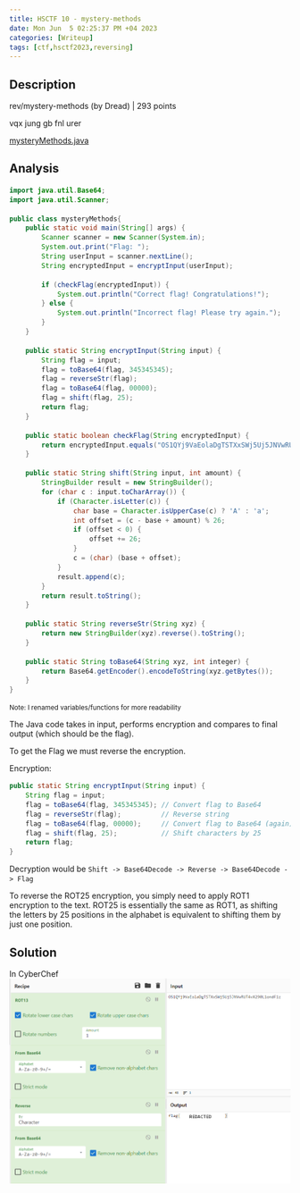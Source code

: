 ```yaml
---
title: HSCTF 10 - mystery-methods
date: Mon Jun  5 02:25:37 PM +04 2023
categories: [Writeup]
tags: [ctf,hsctf2023,reversing]
---
```


## Description

rev/mystery-methods (by Dread) | 293  points

vqx jung gb fnl urer

[mysteryMethods.java](https://hsctf-10-resources.storage.googleapis.com/uploads/8f40697b942f04374a3860cc054c8704ad338392b7df6a0511da2fd49d18c9f4/mysteryMethods.java)

## Analysis 

```java
import java.util.Base64;
import java.util.Scanner;

public class mysteryMethods{
    public static void main(String[] args) {
        Scanner scanner = new Scanner(System.in);
        System.out.print("Flag: ");
        String userInput = scanner.nextLine();
        String encryptedInput = encryptInput(userInput);

        if (checkFlag(encryptedInput)) {
            System.out.println("Correct flag! Congratulations!");
        } else {
            System.out.println("Incorrect flag! Please try again.");
        }
    }

    public static String encryptInput(String input) {
        String flag = input;
        flag = toBase64(flag, 345345345);
        flag = reverseStr(flag);
        flag = toBase64(flag, 00000);
        flag = shift(flag, 25);
        return flag;
    }

    public static boolean checkFlag(String encryptedInput) {
        return encryptedInput.equals("OS1QYj9VaEolaDgTSTXxSWj5Uj5JNVwRUT4vX290L1ondF1z");
    }

    public static String shift(String input, int amount) {
        StringBuilder result = new StringBuilder();
        for (char c : input.toCharArray()) {
            if (Character.isLetter(c)) {
                char base = Character.isUpperCase(c) ? 'A' : 'a';
                int offset = (c - base + amount) % 26;
                if (offset < 0) {
                    offset += 26;
                }
                c = (char) (base + offset);
            }
            result.append(c);
        }
        return result.toString();
    }

    public static String reverseStr(String xyz) {
        return new StringBuilder(xyz).reverse().toString();
    }

    public static String toBase64(String xyz, int integer) {
        return Base64.getEncoder().encodeToString(xyz.getBytes());
    }
}
```
<small>Note: I renamed variables/functions for more readability</small>

The Java code takes in input, performs encryption and compares to final output (which should be the flag).

To get the Flag we must reverse the encryption.

Encryption: 
```java
public static String encryptInput(String input) {
    String flag = input;
    flag = toBase64(flag, 345345345); // Convert flag to Base64
    flag = reverseStr(flag);          // Reverse string
    flag = toBase64(flag, 00000);     // Convert flag to Base64 (again)
    flag = shift(flag, 25);           // Shift characters by 25
    return flag;
}
```

Decryption would be `Shift -> Base64Decode -> Reverse -> Base64Decode -> Flag`

To reverse the ROT25 encryption, you simply need to apply ROT1 encryption to the text. ROT25 is essentially the same as ROT1, as shifting the letters by 25 positions in the alphabet is equivalent to shifting them by just one position.

## Solution

In CyberChef
![mystery-methods-1](/assets/images/HSCTF/2023/mystery-methods-1.png)
